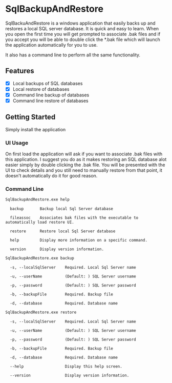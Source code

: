 # SqlBackupAndRestore

SqlBackuAndRestore is a windows application that easily backs up and restores a local SQL server database. It is quick and easy to learn. When you open the first time you will get prompted to associate .bak files and if you accept you will be able to double click the *.bak file which will launch the application automatically for you to use.

It also has a command line to perform all the same functionality.

## Features
- [x] Local backups of SQL databases
- [x] Local restore of databases
- [x] Command line backup of databases
- [x] Command line restore of databases

## Getting Started

Simply install the application

### UI Usage

On first load the application will ask if you want to associate .bak files with this application. I suggest you do as it makes restoring an SQL database alot easier simply by double clicking the .bak file. You will be presented with the UI to check details and you still need to manually restore from that point, it doesn't automatically do it for good reason.

### Command Line

```cmd
SqlBackupAndRestore.exe help
```

```text
  backup       Backup local Sql Server database

  fileassoc    Associates bak files with the executable to automatically load restore UI.

  restore      Restore local Sql Server database

  help         Display more information on a specific command.

  version      Display version information.
```

```cmd
SqlBackupAndRestore.exe backup
```

```text
  -s, --localSqlServer    Required. Local Sql Server name

  -u, --userName          (Default: ) SQL Server username

  -p, --password          (Default: ) SQL Server password

  -b, --backupFile        Required. Backup file

  -d, --database          Required. Database name
```


```cmd
SqlBackupAndRestore.exe restore
```

```text
  -s, --localSqlServer    Required. Local Sql Server name

  -u, --userName          (Default: ) SQL Server username

  -p, --password          (Default: ) SQL Server password

  -b, --backupFile        Required. Backup file

  -d, --database          Required. Database name

  --help                  Display this help screen.

  --version               Display version information.
```

